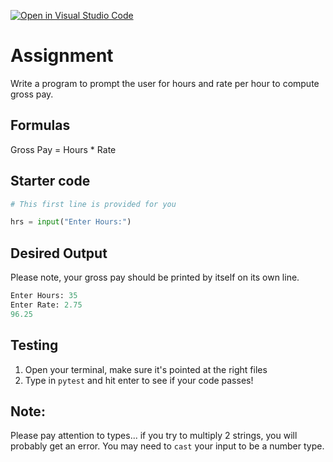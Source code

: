 [![Open in Visual Studio Code](https://classroom.github.com/assets/open-in-vscode-c66648af7eb3fe8bc4f294546bfd86ef473780cde1dea487d3c4ff354943c9ae.svg)](https://classroom.github.com/online_ide?assignment_repo_id=9834192&assignment_repo_type=AssignmentRepo)
# Assignment
Write a program to prompt the user for hours and rate per hour to compute gross pay.

## Formulas
Gross Pay = Hours * Rate

## Starter code
```python
# This first line is provided for you

hrs = input("Enter Hours:")
```

## Desired Output
Please note, your gross pay should be printed by itself on its own line.

```python
Enter Hours: 35
Enter Rate: 2.75
96.25
```

## Testing
1. Open your terminal, make sure it's pointed at the right files
2. Type in `pytest` and hit enter to see if your code passes!

## Note:
Please pay attention to types... if you try to multiply 2 strings, you will probably get an error.  You may need to `cast` your input to be a number type.
